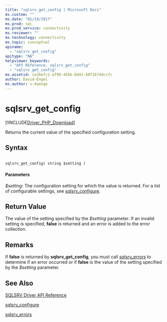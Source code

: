 ```yaml
---
title: "sqlsrv_get_config | Microsoft Docs"
ms.custom: ""
ms.date: "01/19/2017"
ms.prod: sql
ms.prod_service: connectivity
ms.reviewer: ""
ms.technology: connectivity
ms.topic: conceptual
apiname: 
  - "sqlsrv_get_config"
apitype: "NA"
helpviewer_keywords: 
  - "API Reference, sqlsrv_get_config"
  - "sqlsrv_get_config"
ms.assetid: ce2befc2-af98-45bb-8d41-60f1674dccfc
author: David-Engel
ms.author: v-daenge
---
```

# sqlsrv_get_config
[!INCLUDE[Driver_PHP_Download](../../includes/driver_php_download.md)]

Returns the current value of the specified configuration setting.  
  
## Syntax  
  
```  
  
sqlsrv_get_config( string $setting )  
```  
  
#### Parameters  
*$setting*: The configuration setting for which the value is returned. For a list of configurable settings, see [sqlsrv_configure](../../connect/php/sqlsrv-configure.md).  
  
## Return Value  
The value of the setting specified by the *$setting* parameter. If an invalid setting is specified, **false** is returned and an error is added to the error collection.  
  
## Remarks  
If **false** is returned by **sqlsrv_get_config**, you must call [sqlsrv_errors](../../connect/php/sqlsrv-errors.md) to determine if an error occurred or if **false** is the value of the setting specified by the *$setting* parameter.  
  
## See Also  
[SQLSRV Driver API Reference](../../connect/php/sqlsrv-driver-api-reference.md)  

[sqlsrv_configure](../../connect/php/sqlsrv-configure.md)  

[sqlsrv_errors](../../connect/php/sqlsrv-errors.md)  
  

